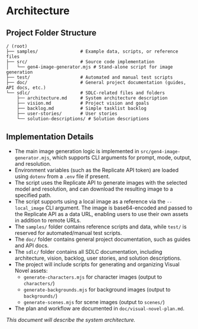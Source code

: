 # Architecture

## Project Folder Structure

```
/ (root)
├── samples/                # Example data, scripts, or reference files
├── src/                    # Source code implementation
│   └── gen4-image-generator.mjs # Stand-alone script for image generation
├── test/                   # Automated and manual test scripts
├── doc/                    # General project documentation (guides, API docs, etc.)
└── sdlc/                   # SDLC-related files and folders
    ├── architecture.md     # System architecture description
    ├── vision.md           # Project vision and goals
    ├── backlog.md          # Simple tasklist backlog
    ├── user-stories/       # User stories
    └── solution-descriptions/ # Solution descriptions
```

## Implementation Details

- The main image generation logic is implemented in `src/gen4-image-generator.mjs`, which supports CLI arguments for prompt, mode, output, and resolution.
- Environment variables (such as the Replicate API token) are loaded using `dotenv` from a `.env` file if present.
- The script uses the Replicate API to generate images with the selected model and resolution, and can download the resulting image to a specified path.
- The script supports using a local image as a reference via the `--local_image` CLI argument. The image is base64-encoded and passed to the Replicate API as a data URL, enabling users to use their own assets in addition to remote URLs.
- The `samples/` folder contains reference scripts and data, while `test/` is reserved for automated/manual test scripts.
- The `doc/` folder contains general project documentation, such as guides and API docs.
- The `sdlc/` folder contains all SDLC documentation, including architecture, vision, backlog, user stories, and solution descriptions.
- The project will include scripts for generating and organizing Visual Novel assets:
  - `generate-characters.mjs` for character images (output to `characters/`)
  - `generate-backgrounds.mjs` for background images (output to `backgrounds/`)
  - `generate-scenes.mjs` for scene images (output to `scenes/`)
- The plan and workflow are documented in `doc/visual-novel-plan.md`.

_This document will describe the system architecture._
